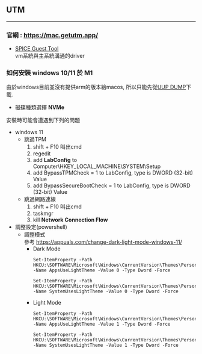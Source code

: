 ## UTM 
---
### 官網 : <a href="https://mac.getutm.app/" target="_blank"> https://mac.getutm.app/</a>
- [SPICE Guest Tool](https://mac.getutm.app/support/)  
vm系統與主系統溝通的driver

### 如何安裝 windows 10/11 於 M1
由於windows目前並沒有提供arm的版本給macos, 所以只能先從<a href="https://uupdump.net/" target="_blank">UUP DUMP</a>下載.   

- 磁碟種類選擇 **NVMe** 

安裝時可能會遭遇到下列的問題
- windows 11 
    - 跳過TPM 
        1. shift + F10 叫出cmd  
        1. regedit
        1. add **LabConfig** to Computer\HKEY_LOCAL_MACHINE\SYSTEM\Setup  
        1. add BypassTPMCheck = 1 to LabConfig, type is DWORD (32-bit) Value
        1. add BypassSecureBootCheck = 1 to LabConfig, type is DWORD (32-bit) Value
    - 跳過網路連線   
        1. shift + F10 叫出cmd  
        1. taskmgr 
        1. kill **Network Connection Flow** 
- 調整設定(powershell)
    - 調整模式  
        參考 https://appuals.com/change-dark-light-mode-windows-11/
        - Dark Mode
            ```
            Set-ItemProperty -Path HKCU:\SOFTWARE\Microsoft\Windows\CurrentVersion\Themes\Personalize -Name AppsUseLightTheme -Value 0 -Type Dword -Force

            Set-ItemProperty -Path HKCU:\SOFTWARE\Microsoft\Windows\CurrentVersion\Themes\Personalize -Name SystemUsesLightTheme -Value 0 -Type Dword -Force
            ```
        - Light Mode
            ```
            Set-ItemProperty -Path HKCU:\SOFTWARE\Microsoft\Windows\CurrentVersion\Themes\Personalize -Name AppsUseLightTheme -Value 1 -Type Dword -Force

            Set-ItemProperty -Path HKCU:\SOFTWARE\Microsoft\Windows\CurrentVersion\Themes\Personalize -Name SystemUsesLightTheme -Value 1 -Type Dword -Force
            ```


